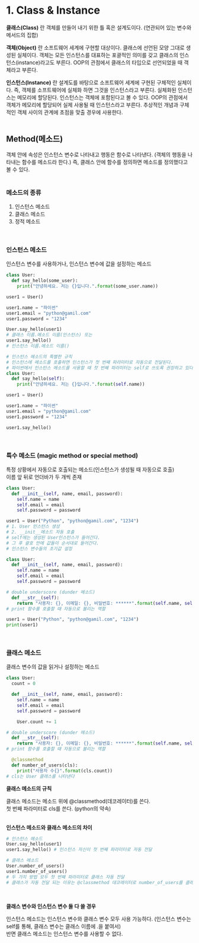 # 1. Class & Instance

**클래스(Class)** 란 객체를 만들어 내기 위한 틀 혹은 설계도이다. (연관되어 있는 변수와 메서드의 집합) <br>

**객체(Object)** 란 소프트웨어 세계에 구현할 대상이다. 클래스에 선언된 모양 그대로 생성된 실체이다. 객체는 모든 인스턴스를 대표하는 포괄적인 의미를 갖고 클래스의 인스턴스(instance)라고도 부른다. OOP의 관점에서 클래스의 타입으로 선언되었을 때 객체라고 부른다. <br>

**인스턴스(Instance)** 란 설계도를 바탕으로 소프트웨어 세계에 구현된 구체적인 실체이다. 즉, 객체를 소프트웨어에 실체화 하면 그것을 인스턴스라고 부른다. 실체화된 인스턴스는 메모리에 할당된다. 인스턴스는 객체에 포함된다고 볼 수 있다. OOP의 관점에서 객체가 메모리에 할당되어 실제 사용될 때 인스턴스라고 부른다. 추상적인 개념과 구체적인 객체 사이의 관계에 초점을 맞출 경우에 사용한다.
<br><br>

## Method(메소드)

객체 안에 속성은 인스턴스 변수로 나타내고 행동은 함수로 나타낸다. (객체의 행동을 나타내는 함수를 메소드라 한다.) 즉, 클래스 안에 함수를 정의하면 메소드를 정의했다고 볼 수 있다.
<br><br>

### 메소드의 종류

1. 인스턴스 메소드
2. 클래스 메소드
3. 정적 메소드

<br>

### 인스턴스 메소드 <br>

인스턴스 변수를 사용하거나, 인스턴스 변수에 값을 설정하는 메소드

```python
class User:
  def say_hello(some_user):
    print("안녕하세요. 저는 {}입니다.".format(some_user.name))

user1 = User()

user1.name = "파이썬"
user1.email = "python@gamil.com"
user1.password = "1234"

User.say_hello(user1)
# 클래스 이름.메소드 이름(인스턴스) 또는
user1.say_hello()
# 인스턴스 이름.메소드 이름()

# 인스턴스 메소드의 특별한 규칙
# 인스턴스에 메소드를 호출하면 인스턴스가 첫 번째 파라미터로 자동으로 전달된다.
# 파이썬에서 인스턴스 메소드를 사용할 때 첫 번째 파라미터는 self로 쓰도록 권장하고 있다.
class User:
  def say_hello(self):
    print("안녕하세요. 저는 {}입니다.".format(self.name))

user1 = User()

user1.name = "파이썬"
user1.email = "python@gamil.com"
user1.password = "1234"

user1.say_hello()
```

<br>

### 특수 메소드 (magic method or special method) <br>

특정 상황에서 자동으로 호출되는 메소드(인스턴스가 생성될 때 자동으로 호출) <br>
이름 앞 뒤로 언더바가 두 개씩 존재

```python
class User:
  def __init__(self, name, email, password):
    self.name = name
    self.email = email
    self.password = password

user1 = User("Python", "python@gamil.com", "1234")
# 1. User 인스턴스 생성
# 2. __init__메소드 자동 호출
# self에는 생성된 User인스턴스가 들어간다.
# 그 후 괄호 안에 값들이 순서대로 들어간다.
# 인스턴스 변수들의 초기값 설정
```

```python
class User:
  def __init__(self, name, email, password):
    self.name = name
    self.email = email
    self.password = password

# double underscore (dunder 메소드)
  def __str__(self):
    return "사용자: {}, 이메일: {}, 비밀번호: ******".format(self.name, self.email)
# print 함수를 호출할 때 자동으로 불리는 역할

user1 = User("Python", "python@gamil.com", "1234")
print(user1)
```

<br>

### 클래스 메소드 <br>

클래스 변수의 값을 읽거나 설정하는 메소드 <br>

```python
class User:
  count = 0

  def __init__(self, name, email, password):
    self.name = name
    self.email = email
    self.password = password

    User.count += 1

# double underscore (dunder 메소드)
  def __str__(self):
    return "사용자: {}, 이메일: {}, 비밀번호: ******".format(self.name, self.email)
# print 함수를 호출할 때 자동으로 불리는 역할

  @classmethod
  def number_of_users(cls):
    print("사용자 수{}".format(cls.count))
# cls는 User 클래스를 나타낸다
```

**클래스 메소드의 규칙** <br>

클래스 메소드는 메소드 위에 @classmethod(데코레이터)를 쓴다. <br>
첫 번째 파라미터로 cls를 쓴다. (python의 약속)
<br><br>

**인스턴스 메소드와 클래스 메소드의 차이** <br>

```python
# 인스턴스 메소드
User.say_hello(user1)
user1.say_hello() # 인스턴스 자신이 첫 번째 파라미터로 자동 전달

# 클래스 메소드
User.number_of_users()
user1.number_of_users()
# 두 가지 방법 모두 첫 번째 파라미터로 클래스 자동 전달
# 클래스가 자동 전달 되는 이유는 @classmethod 데코레이터로 number_of_users를 클래스 메소드로 만들어줬기 때문이다.
```

<br>

**클래스 변수와 인스턴스 변수 둘 다 쓸 경우** <br>

인스턴스 메소드는 인스턴스 변수와 클래스 변수 모두 사용 가능하다. (인스턴스 변수는 self를 통해, 클래스 변수는 클래스 이름에 .을 붙여서) <br>
반면 클래스 메소드는 인스턴스 변수를 사용할 수 없다.
